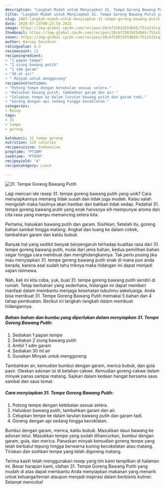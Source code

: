 ```yaml
---
description: "Langkah Mudah untuk Menyiapkan 31. Tempe Goreng Bawang Putih yang Lezat Sekali"
title: "Langkah Mudah untuk Menyiapkan 31. Tempe Goreng Bawang Putih yang Lezat Sekali"
slug: 2487-langkah-mudah-untuk-menyiapkan-31-tempe-goreng-bawang-putih-yang-lezat-sekali
date: 2020-07-23T00:23:54.242Z
image: https://img-global.cpcdn.com/recipes/20c6f2501925db65/751x532cq70/31-tempe-goreng-bawang-putih-foto-resep-utama.jpg
thumbnail: https://img-global.cpcdn.com/recipes/20c6f2501925db65/751x532cq70/31-tempe-goreng-bawang-putih-foto-resep-utama.jpg
cover: https://img-global.cpcdn.com/recipes/20c6f2501925db65/751x532cq70/31-tempe-goreng-bawang-putih-foto-resep-utama.jpg
author: Harvey Davidson
ratingvalue: 4.3
reviewcount: 12
recipeingredient:
- "1 papan tempe"
- "2 siung bawang putih"
- "1 sdm garam"
- "30 ml air"
- " Minyak untuk menggoreng"
recipeinstructions:
- "Potong tempe dengan ketebalan sesuai selera."
- "Haluskan bawang putih, tambahkan garam dan air."
- "Celupkan tempe ke dalam larutan bawang putih dan garam tadi."
- "Goreng dengan api sedang hingga kecoklatan."
categories:
- Resep
tags:
- 31
- tempe
- goreng

katakunci: 31 tempe goreng 
nutrition: 129 calories
recipecuisine: Indonesian
preptime: "PT18M"
cooktime: "PT45M"
recipeyield: "4"
recipecategory: Lunch

---
```



![31. Tempe Goreng Bawang Putih](https://img-global.cpcdn.com/recipes/20c6f2501925db65/751x532cq70/31-tempe-goreng-bawang-putih-foto-resep-utama.jpg)

Lagi mencari ide resep 31. tempe goreng bawang putih yang unik? Cara menyiapkannya memang tidak susah dan tidak juga mudah. Kalau salah mengolah maka hasilnya akan hambar dan bahkan tidak sedap. Padahal 31. tempe goreng bawang putih yang enak harusnya sih mempunyai aroma dan cita rasa yang mampu memancing selera kita.

Pertama, haluskan bawang putih dan garam. Sisihkan; Setelah itu, goreng bahan sambal hingga matang. Angkat dan tuang ke dalam cobek, tambahkan garam dan kaldu bubuk.

Banyak hal yang sedikit banyak berpengaruh terhadap kualitas rasa dari 31. tempe goreng bawang putih, mulai dari jenis bahan, kedua pemilihan bahan segar hingga cara membuat dan menghidangkannya. Tak perlu pusing jika mau menyiapkan 31. tempe goreng bawang putih enak di mana pun anda berada, karena asal sudah tahu triknya maka hidangan ini dapat menjadi sajian istimewa.


Nah, kali ini kita coba, yuk, buat 31. tempe goreng bawang putih sendiri di rumah. Tetap berbahan yang sederhana, hidangan ini dapat memberi manfaat dalam membantu menjaga kesehatan tubuhmu sekeluarga. Anda bisa membuat 31. Tempe Goreng Bawang Putih memakai 5 bahan dan 4 tahap pembuatan. Berikut ini langkah-langkah dalam membuat hidangannya.

<!--inarticleads1-->

##### Bahan-bahan dan bumbu yang diperlukan dalam menyiapkan 31. Tempe Goreng Bawang Putih:

1. Sediakan 1 papan tempe
1. Sediakan 2 siung bawang putih
1. Ambil 1 sdm garam
1. Sediakan 30 ml air
1. Gunakan  Minyak untuk menggoreng


Tambahkan air, kemudian bumbui dengan garam, merica bubuk, dan gula pasir. Oleskan adonan isi di belahan cakwe. Kemudian goreng cakwe dalam minyak panas sampai matang. Sajikan dalam kedaan hangat bersama saus sambal dan saus tomat. 

<!--inarticleads2-->

##### Cara menyiapkan 31. Tempe Goreng Bawang Putih:

1. Potong tempe dengan ketebalan sesuai selera.
1. Haluskan bawang putih, tambahkan garam dan air.
1. Celupkan tempe ke dalam larutan bawang putih dan garam tadi.
1. Goreng dengan api sedang hingga kecoklatan.


Bumbui dengan garam, merica, kaldu bubuk. Masukkan daun bawang ke adonan telur. Masukkan tempe yang sudah dihancurkan, bumbui dengan garam, gula, dan merica. Panaskan minyak kemudian goreng tempe yang telah berbalut tepung hingga berwarna kuning kecokelatan atau matang. Tiriskan dan sisihkan tempe yang telah digoreng matang. 

Terima kasih telah menggunakan resep yang tim kami tampilkan di halaman ini. Besar harapan kami, olahan 31. Tempe Goreng Bawang Putih yang mudah di atas dapat membantu Anda menyiapkan makanan yang menarik untuk keluarga/teman ataupun menjadi inspirasi dalam berbisnis kuliner. Selamat mencoba!
